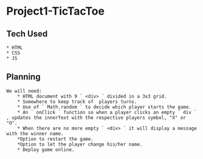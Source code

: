 # Project1-TicTacToe

## Tech Used
    * HTML
    * CSS
    * JS

## Planning
    We will need:
        * HTML document with 9 ` <div> ` divided in a 3x3 grid.
        * Somewhere to keep track of  players turns.
        * Use of ` Math.random ` to decide which player starts the game.
        * An ` onClick ` function so when a player clicks an empty ` div ` , updates the innerText with the respective players symbol, "X" or "O".
        * When there are no more empty ` <div> ` it will display a message with the winner name.
        *Option to restart the game.
        *Option to let the player change his/her name.
        * Deploy game online.
